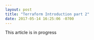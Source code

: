 ```yaml
---
layout: post
title: "Terraform Introduction part 2"
date: 2017-05-14 16:25:06 -0700
---
```

This article is in progress